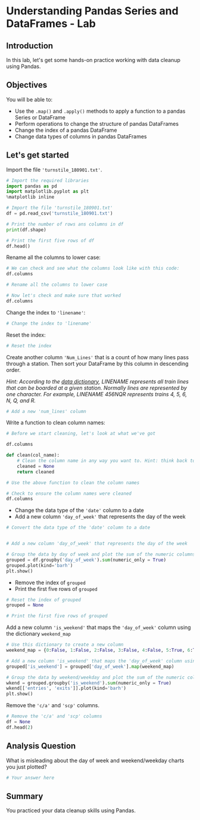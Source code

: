 # Understanding Pandas Series and DataFrames - Lab

## Introduction

In this lab, let's get some hands-on practice working with data cleanup using Pandas.

## Objectives
You will be able to:

- Use the `.map()` and `.apply()` methods to apply a function to a pandas Series or DataFrame 
- Perform operations to change the structure of pandas DataFrames 
- Change the index of a pandas DataFrame 
- Change data types of columns in pandas DataFrames 

## Let's get started 

Import the file `'turnstile_180901.txt'`. 


```python
# Import the required libraries
import pandas as pd
import matplotlib.pyplot as plt
%matplotlib inline
```


```python
# Import the file 'turnstile_180901.txt'
df = pd.read_csv('turnstile_180901.txt')

# Print the number of rows ans columns in df
print(df.shape)

# Print the first five rows of df
df.head()
```

Rename all the columns to lower case: 


```python
# We can check and see what the columns look like with this code:
df.columns
```


```python
# Rename all the columns to lower case

```


```python
# Now let's check and make sure that worked
df.columns
```

Change the index to `'linename'`: 


```python
# Change the index to 'linename'

```

Reset the index: 


```python
# Reset the index

```

Create another column `'Num_Lines'` that is a count of how many lines pass through a station. Then sort your DataFrame by this column in descending order. 

*Hint: According to the [data dictionary](http://web.mta.info/developers/resources/nyct/turnstile/ts_Field_Description.txt), LINENAME represents all train lines that can be boarded at a given station. Normally lines are represented by one character. For example, LINENAME 456NQR represents trains 4, 5, 6, N, Q, and R.*


```python
# Add a new 'num_lines' column

```

Write a function to clean column names: 


```python
# Before we start cleaning, let's look at what we've got

df.columns
```


```python
def clean(col_name):
    # Clean the column name in any way you want to. Hint: think back to str methods 
    cleaned = None
    return cleaned
```


```python
# Use the above function to clean the column names

```


```python
# Check to ensure the column names were cleaned
df.columns
```

- Change the data type of the `'date'` column to a date 
- Add a new column `'day_of_week'` that represents the day of the week


```python
# Convert the data type of the 'date' column to a date


# Add a new column 'day_of_week' that represents the day of the week 

```


```python
# Group the data by day of week and plot the sum of the numeric columns
grouped = df.groupby('day_of_week').sum(numeric_only = True)
grouped.plot(kind='barh')
plt.show()
```

- Remove the index of `grouped` 
- Print the first five rows of `grouped` 


```python
# Reset the index of grouped
grouped = None

# Print the first five rows of grouped

```

Add a new column `'is_weekend'` that maps the `'day_of_week'` column using the dictionary `weekend_map` 


```python
# Use this dictionary to create a new column 
weekend_map = {0:False, 1:False, 2:False, 3:False, 4:False, 5:True, 6:True}

# Add a new column 'is_weekend' that maps the 'day_of_week' column using weekend_map
grouped['is_weekend'] = grouped['day_of_week'].map(weekend_map)
```


```python
# Group the data by weekend/weekday and plot the sum of the numeric columns
wkend = grouped.groupby('is_weekend').sum(numeric_only = True)
wkend[['entries', 'exits']].plot(kind='barh')
plt.show()
```

Remove the `'c/a'` and `'scp'` columns. 


```python
# Remove the 'c/a' and 'scp' columns
df = None
df.head(2)
```

## Analysis Question 

What is misleading about the day of week and weekend/weekday charts you just plotted?


```python
# Your answer here 
```

## Summary

You practiced your data cleanup skills using Pandas.
